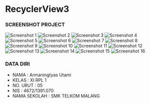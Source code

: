 # RecyclerView3
### SCREENSHOT PROJECT
![Screenshot 1](https://s11.postimg.org/4gxgdw8df/rv3.png)
![Screenshot 2](https://s15.postimg.org/kcglec08r/rv33.png)
![Screenshot 3](https://s16.postimg.org/vx3r1kded/rv333.png)
![Screenshot 4](https://s17.postimg.org/gq8cegv7z/rv3333.png)
![Screenshot 5](https://s14.postimg.org/g0dffznn5/rv33333.png)
![Screenshot 6](https://s12.postimg.org/qv9e3k7l9/rv333333.png)
![Screenshot 7](https://s22.postimg.org/s9vzh0p41/rv3333333.png)
![Screenshot 8](https://s22.postimg.org/4lzxcdd1d/rv33333333.png)
![Screenshot 9](https://s15.postimg.org/eoyd92liz/rv333333333.png)
![Screenshot 10](https://s14.postimg.org/p7utlml8h/rv3333333333.png)
![Screenshot 11](https://s22.postimg.org/whyfwr1xt/rv33333333333.png)
![Screenshot 12](https://s15.postimg.org/xn9eu286z/rv333333333333.png)
![Screenshot 13](https://s18.postimg.org/fay83ofeh/rv3333333333333.png)
![Screenshot 14](https://s16.postimg.org/9sbmhixl1/rv33333333333333.png)
![Screenshot 15](https://s15.postimg.org/s8fzcnmbv/rv333333333333333.png)
![Screenshot 16](https://s12.postimg.org/wo7jm5bcd/rv3333333333333333.png)
<br>

### DATA DIRI
- NAMA      : Armaningtyas Utami
- KELAS     : XI RPL 1
- NO. URUT  : 05
- NIS       : 4672/1391.070
- NAMA SEKOLAH  : SMK TELKOM MALANG
